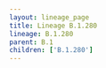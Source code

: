 ```yaml
---
layout: lineage_page
title: Lineage B.1.280
lineage: B.1.280
parent: B.1
children: ['B.1.280']
---
```

